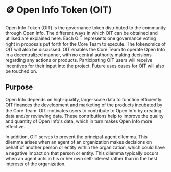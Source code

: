 # 🪙 Open Info Token (OIT)

Open Info Token (OIT) is the governance token distributed to the community through Open Info. The different ways in which OIT can be obtained and utilised are explained here. Each OIT represents one governance voting right in proposals put forth for the Core Team to execute. The tokenomics of OIT will also be discussed. OIT enables the Core Team to operate Open Info in a decentralized manner, with no central authority making decisions regarding any actions or products. Participating OIT users will receive incentives for their input into the project. Future uses cases for OIT will also be touched on.

## Purpose

Open Info depends on high-quality, large-scale data to function efficiently. OIT finances the development and marketing of the products incubated by the Core Team. OIT motivates users to contribute to Open Info by creating data and/or reviewing data. These contributions help to improve the quality and quantity of Open Info's data, which in turn makes Open Info more effective.&#x20;

In addition, OIT serves to prevent the principal-agent dilemma. This dilemma arises when an agent of an organization makes decisions on behalf of another person or entity within the organization, which could have a negative impact on that person or entity. This dilemma typically occurs when an agent acts in his or her own self-interest rather than in the best interests of the organization.
